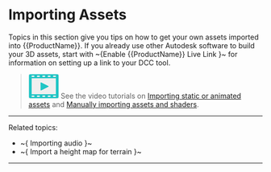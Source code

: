 # Importing Assets

Topics in this section give you tips on how to get your own assets imported into {{ProductName}}. If you already use other Autodesk software to build your 3D assets, start with ~{Enable {{ProductName}} Live Link }~ for information on setting up a link to your DCC tool.

> ![](images/icon_video.png) See the video tutorials on [Importing static or animated assets](http://area.autodesk.com/learning/importing-static-or-animated-assets) and [Manually importing assets and shaders](http://area.autodesk.com/learning/part-2--manually-importing-assets-and-shaders-to-stingray).

---
Related topics:

- ~{ Importing audio }~
- ~{ Import a height map for terrain }~

---
